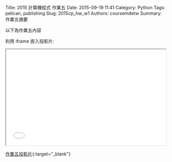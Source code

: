 Title: 2015 計算機程式 作業五
Date: 2015-09-19 11:41
Category: Python
Tags: pelican, publishing
Slug: 2015cp_hw_w1
Authors: coursemdetw
Summary: 作業五摘要

以下為作業五內容

利用 iframe 嵌入投影片:

<iframe src="40423218_cp_w5_p.html" width="500" height="300"></iframe>

[作業五投影片](40423218_cp_w5_p.html){:target="_blank"}